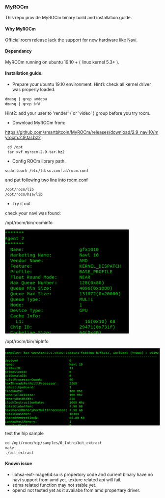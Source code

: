 ### MyROCm
This repo provide MyROCm binary build and installation guide.

#### Why MyROCm
Official rocm release lack the support for new hardware like Navi.

#### Dependancy
MyROCm running on  ubuntu 19.10 + ( linux kernel 5.3+ ).

#### Installation guide.

 * Prepare your ubuntu 19.10 environment.
Hint1:  check all kernel driver was properly loaded.

```
dmesg | grep amdgpu
dmesg | grep kfd
```

Hint2:  add your user to 'render' ( or 'video' ) group before you try rocm.

 * Download MyROCm from:

https://github.com/smartbitcoin/MyROCm/releases/download/2.9_navi10/myrocm.2.9.tar.bz2

```
 cd /opt
 tar xvf myrocm.2.9.tar.bz2
```

 * Config ROCm library path.
 
 ```
 sudo touch /etc/ld.so.conf.d/rocm.conf
 ```
 
 and put following two line into rocm.conf
 
 ```
 /opt/rocm/lib
 /opt/rocm/hsa/lib
 ```
 
  * Try it out.
  
  check your navi was found:
  
  /opt/rocm/bin/rocminfo
  
  ![](docs/rocminfo.png)
   
  /opt/rocm/bin/hipInfo
  
  ![](docs/hipinfo.png)
  
  test the hip sample
  
  ```
  cd /opt/rocm/hip/samples/0_Intro/bit_extract
  make
  ./bit_extract
  ```
  
#### Known issue
 * libhsa-ext-image64.so is propertory code and current binary have no navi support from amd yet.  texture related api will fail.
 * sdma related function may not stable yet.
 * opencl not tested yet as it availabe from amd propertary driver.   
 
  
  
  
